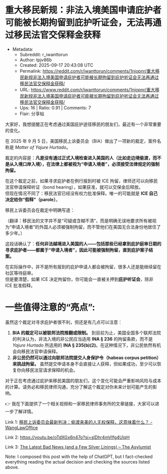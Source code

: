 # 重大移民新规：非法入境美国申请庇护者可能被长期拘留到庇护听证会，无法再通过移民法官交保释金获释

- Metadata:
  - Subreddit: r_iwanttorun
  - Author: tpjv86b
  - Created: 2025-09-17 20:43:08 UTC
  - Permalink: https://reddit.com/r/iwanttorun/comments/1njopnr/重大移民新规非法入境美国申请庇护者可能被长期拘留到庇护听证会无法再通过移民法官交保释金获释/
  - URL: https://www.reddit.com/r/iwanttorun/comments/1njopnr/重大移民新规非法入境美国申请庇护者可能被长期拘留到庇护听证会无法再通过移民法官交保释金获释/
  - Ups: 16 | Ratio: 0.91 | Comments: 7
  - Flair: 分享帖


大家好，我想提醒正在考虑通过美国庇护途径移民的朋友们，最近有一个非常重要的变化。

在 2025 年 9 月 5
日，美国移民上诉委员会（BIA）做出了一项新的裁定，案件名称是 *Matter of
Yajure Hurtado*。

裁定的内容是：**凡是没有通过正式入境检查进入美国的人（比如走边境偷渡，而不是从入境口岸入境），在法律上都被视为“申请入境者”，必须接受法律规定的强制拘留。**

在这个裁定之前，如果寻求庇护者在例行报到时被 ICE
拘留，律师还可以向移民法官申请保释听证（bond
hearing），如果获准，就可以交保金后释放。  
但现在情况不同了：移民法官已经没有权力批准保释。唯一的可能就是 **ICE
自己决定给你“假释”（parole）**。

移民上诉委员会在裁定中明确写道：

（翻译：移民法的文字并不是“可疑或含糊不清”，而是明确无误地要求所有被视为“申请入境者”的外国人必须被强制拘留，而不管他们在美国无合法身份地居住了多少年。）

这段话确认了：**任何非法越境进入美国的人——包括那些已经拿到庇护庭审日期的寻求庇护者——都属于“申请入境者”，因此可能被强制拘留，直到庇护案子结案。**

在实际操作中，并不是所有报到的庇护申请人都会被拘留，很多人还是能继续留在社区等待庭审。  
但是要清楚，如果 ICE
决定拘留你，你可能会一直被关押到**庇护听证会**，除非 ICE 批准假释。

# 一些值得注意的“亮点”:

虽然这个裁定对寻求庇护者很不利，但还是有几点可以注意：

1.  **BIA 的裁定可以被联邦法院推翻或限制。**
    到目前为止，美国全国多个联邦法院的判决认为，非法入境的非公民应当适用
    **INA § 236** 的拘留条款，而不是 *Yajure Hurtado* 所适用的 **INA §
    235(b)(2)**。在这种情况下，非公民依然有机会向移民法官申请保释。
2.  **非公民仍然可以通过向联邦法院提交人身保护令（habeas corpus
    petition）来挑战拘留。**
    虽然提交申请本身不会直接让人获释，但如果成功，至少可以恢复你向移民法官请求保释的机会。

对于正在考虑通过庇护来移民美国的朋友们，这个变化可能会严重影响风险与成本的计算。请务必和移民律师沟通，充分了解这个裁定对你未来计划可能产生的影响。

👉
我在下面提供了一个相关视频和一家移民律师事务所的文章链接，大家可以进一步了解详情。

Link 1: [移民上诉委员会最新判决：偷渡来美的人无权保释，这意味着什么？ -
WangLawOffice](https://www.wanglawoffice.com/%E7%A7%BB%E6%B0%91%E4%B8%8A%E8%AF%89%E5%A7%94%E5%91%98%E4%BC%9A%E6%9C%80%E6%96%B0%E5%88%A4%E5%86%B3%EF%BC%9A%E5%81%B7%E6%B8%A1%E6%9D%A5%E7%BE%8E%E7%9A%84%E4%BA%BA%E6%97%A0%E6%9D%83%E4%BF%9D%E9%87%8A/)

Link 2: <https://youtu.be/oTdXGx6n47o?si=slDhr4mVIfg4UlqH>

Link 3: [The Latest Bad News (and a Few Silver Linings) – The
Asylumist](https://www.asylumist.com/2025/09/17/the-latest-bad-news-and-a-few-silver-linings/)

Note: I composed this post with the help of ChatGPT, but I fact-checked
everything reading the actual decision and checking the sources listed
above.

